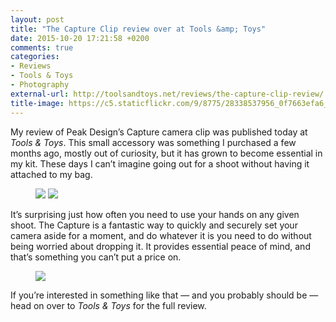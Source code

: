 ```yaml
---
layout: post
title: "The Capture Clip review over at Tools &amp; Toys"
date: 2015-10-20 17:21:58 +0200
comments: true
categories: 
- Reviews
- Tools & Toys
- Photography
external-url: http://toolsandtoys.net/reviews/the-capture-clip-review/
title-image: https://c5.staticflickr.com/9/8775/28338537956_0f7663efa6_o.jpg
---
```


My review of Peak Design’s Capture camera clip was published today at _Tools & Toys_. This small accessory was something I purchased a few months ago, mostly out of curiosity, but it has grown to become essential in my kit. These days I can’t imagine going out for a shoot without having it attached to my bag.

<figure class="full-width">
	<img src="https://farm6.staticflickr.com/5645/21712335764_2e7c7d7bb9_o.jpg"/>
	<img src="https://farm1.staticflickr.com/653/22345693641_2dfba78a2b_o.jpg"/>
</figure>

It’s surprising just how often you need to use your hands on any given shoot. The Capture is a fantastic way to quickly and securely set your camera aside for a moment, and do whatever it is you need to do without being worried about dropping it. It provides essential peace of mind, and that’s something you can’t put a price on.

<figure class="full-width"><img src="https://farm6.staticflickr.com/5686/22345703921_711be45a17_o.jpg"/></figure>

If you’re interested in something like that — and you probably should be — head on over to _Tools & Toys_ for the full review.